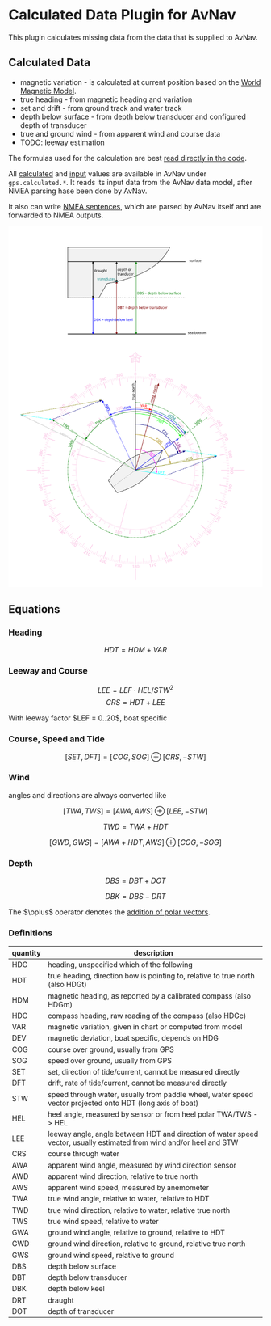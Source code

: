 # Calculated Data Plugin for AvNav

This plugin calculates missing data from the data that is supplied to AvNav.

## Calculated Data

- magnetic variation - is calculated at current position based on the [World Magnetic Model](https://www.ncei.noaa.gov/products/world-magnetic-model).
- true heading - from magnetic heading and variation
- set and drift - from ground track and water track
- depth below surface - from depth below transducer and configured depth of transducer
- true and ground wind - from apparent wind and course data
- TODO: leeway estimation

The formulas used for the calculation are best [read directly in the code](plugin.py:375).

All [calculated](plugin.py:282) and [input](plugin.py:32) values are available in AvNav under `gps.calculated.*`. It reads its input data from the AvNav data model, after NMEA parsing hase been done by AvNav.

It also can write [NMEA sentences](plugin.py:58), which are parsed by AvNav itself and are forwarded to NMEA outputs.

![sketch](vectors.svg)

## Equations

### Heading

$$ HDT = HDM + VAR $$

### Leeway and Course

$$ LEE = LEF \cdot HEL / STW^2 $$
$$ CRS = HDT + LEE $$

With leeway factor \$LEF = 0..20\$, boat specific

### Course, Speed and Tide

$$ [SET,DFT] = [COG,SOG] \oplus [CRS,-STW] $$

### Wind

angles and directions are always converted like

$$ [TWA,TWS] = [AWA,AWS] \oplus [LEE,-STW] $$

$$ TWD = TWA + HDT $$

$$ [GWD,GWS] = [AWA+HDT,AWS] \oplus [COG,-SOG] $$

### Depth

$$ DBS = DBT + DOT$$

$$ DBK = DBS - DRT $$

The \$\oplus\$ operator denotes the [addition of polar vectors](https://math.stackexchange.com/questions/1365622/adding-two-polar-vectors).

### Definitions

| quantity | description                                                                                                          |
|----------|----------------------------------------------------------------------------------------------------------------------|
| HDG      | heading, unspecified which of the following                                                                          |
| HDT      | true heading, direction bow is pointing to, relative to true north (also HDGt)                                       |
| HDM      | magnetic heading, as reported by a calibrated compass (also HDGm)                                                    |
| HDC      | compass heading, raw reading of the compass (also HDGc)                                                              |
| VAR      | magnetic variation, given in chart or computed from model                                                            |
| DEV      | magnetic deviation, boat specific, depends on HDG                                                                    |
| COG      | course over ground, usually from GPS                                                                                 |
| SOG      | speed over ground, usually from GPS                                                                                  |
| SET      | set, direction of tide/current, cannot be measured directly                                                          |
| DFT      | drift, rate of tide/current, cannot be measured directly                                                             |
| STW      | speed through water, usually from paddle wheel, water speed vector projected onto HDT (long axis of boat)            |
| HEL      | heel angle, measured by sensor or from heel polar TWA/TWS -> HEL                                                     |
| LEE      | leeway angle, angle between HDT and direction of water speed vector, usually estimated from wind and/or heel and STW |
| CRS      | course through water                                                                                                 |
| AWA      | apparent wind angle, measured by wind direction sensor                                                               |
| AWD      | apparent wind direction, relative to true north                                                                      |
| AWS      | apparent wind speed, measured by anemometer                                                                          |
| TWA      | true wind angle, relative to water, relative to HDT                                                                  |
| TWD      | true wind direction, relative to water, relative true north                                                          |
| TWS      | true wind speed, relative to water                                                                                   |
| GWA      | ground wind angle, relative to ground, relative to HDT                                                               |
| GWD      | ground wind direction, relative to ground, relative true north                                                       |
| GWS      | ground wind speed, relative to ground                                                                                |
| DBS      | depth below surface                                                                                                  |
| DBT      | depth below transducer                                                                                               |
| DBK      | depth below keel                                                                                                     |
| DRT      | draught                                                                                                              |
| DOT      | depth of transducer                                                                                                  |